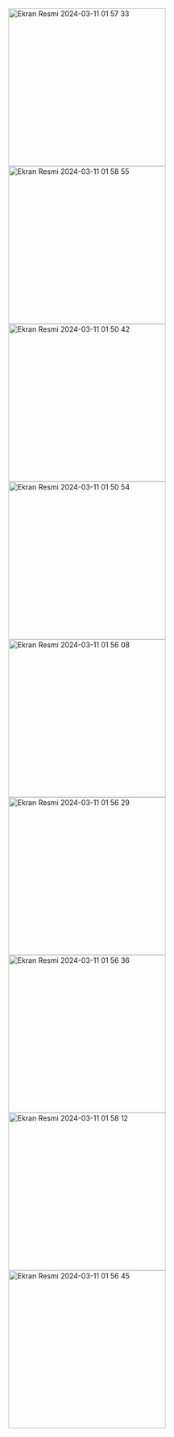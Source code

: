<img width="312" alt="Ekran Resmi 2024-03-11 01 57 33" src="https://github.com/beyzatastan/BtcryptoApp/assets/114664291/fcc191fe-809b-4728-be55-70c2e6b04548">
<img width="312" alt="Ekran Resmi 2024-03-11 01 58 55" src="https://github.com/beyzatastan/BtcryptoApp/assets/114664291/6ecdf336-025d-4040-a436-fb6ab71ade31">
<img width="312" alt="Ekran Resmi 2024-03-11 01 50 42" src="https://github.com/beyzatastan/BtcryptoApp/assets/114664291/6030365c-6002-4d9f-aadb-f94a45efd9c6">
<img width="312" alt="Ekran Resmi 2024-03-11 01 50 54" src="https://github.com/beyzatastan/BtcryptoApp/assets/114664291/d496cc1b-b66c-4d62-9eb5-892bd994eaf1">
<img width="312" alt="Ekran Resmi 2024-03-11 01 56 08" src="https://github.com/beyzatastan/BtcryptoApp/assets/114664291/4b4709d9-f897-41e3-9a0f-d3a4f8ae7f91">
<img width="312" alt="Ekran Resmi 2024-03-11 01 56 29" src="https://github.com/beyzatastan/BtcryptoApp/assets/114664291/1364ed3e-f427-4bb8-aede-f29dd4fd898d">
<img width="312" alt="Ekran Resmi 2024-03-11 01 56 36" src="https://github.com/beyzatastan/BtcryptoApp/assets/114664291/b8ee5d61-a737-4988-a60e-2c47e35ac44f">
<img width="312" alt="Ekran Resmi 2024-03-11 01 58 12" src="https://github.com/beyzatastan/BtcryptoApp/assets/114664291/cf83fcb4-c0b3-434a-a8c3-eae32a26949e">
<img width="312" alt="Ekran Resmi 2024-03-11 01 56 45" src="https://github.com/beyzatastan/BtcryptoApp/assets/114664291/05eb5360-4dfe-4164-8265-0beb874f00bc">
